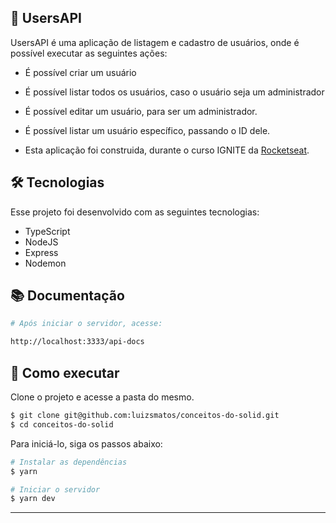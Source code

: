 ## 🦸 UsersAPI 

UsersAPI é uma aplicação de listagem e cadastro de usuários, onde é possível executar as seguintes ações:

  - É possível criar um usuário
  - É possível listar todos os usuários, caso o usuário seja um administrador
  - É possível editar um usuário, para ser um administrador.
  - É possível listar um usuário específico, passando o ID dele.

 - Esta aplicação foi construida, durante o curso IGNITE da [Rocketseat](https://www.rocketseat.com.br/).

## 🛠 Tecnologias

Esse projeto foi desenvolvido com as seguintes tecnologias:

- TypeScript
- NodeJS
- Express
- Nodemon

## 📚 Documentação

  ```bash
# Após iniciar o servidor, acesse:

http://localhost:3333/api-docs
```

## 🚀 Como executar

Clone o projeto e acesse a pasta do mesmo.

```bash
$ git clone git@github.com:luizsmatos/conceitos-do-solid.git
$ cd conceitos-do-solid
```

Para iniciá-lo, siga os passos abaixo:
```bash
# Instalar as dependências
$ yarn

# Iniciar o servidor
$ yarn dev
```
---

